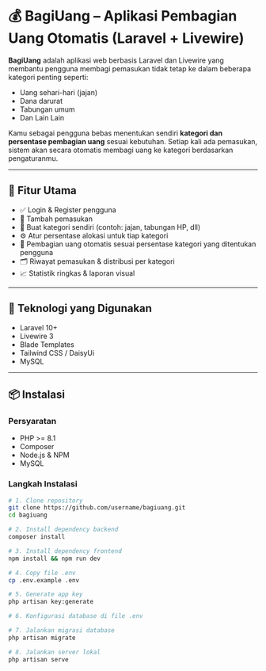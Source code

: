 # 💰 BagiUang – Aplikasi Pembagian Uang Otomatis (Laravel + Livewire)

**BagiUang** adalah aplikasi web berbasis Laravel dan Livewire yang membantu pengguna membagi pemasukan tidak tetap ke dalam beberapa kategori penting seperti:
- Uang sehari-hari (jajan)
- Dana darurat
- Tabungan umum
- Dan Lain Lain

Kamu sebagai pengguna bebas menentukan sendiri **kategori dan persentase pembagian uang** sesuai kebutuhan. Setiap kali ada pemasukan, sistem akan secara otomatis membagi uang ke kategori berdasarkan pengaturanmu.

---

## 🚀 Fitur Utama

- ✅ Login & Register pengguna
- 💸 Tambah pemasukan
- 🧩 Buat kategori sendiri (contoh: jajan, tabungan HP, dll)
- ⚙️ Atur persentase alokasi untuk tiap kategori
- 🔄 Pembagian uang otomatis sesuai persentase kategori yang ditentukan pengguna
- 🗂️ Riwayat pemasukan & distribusi per kategori
- 📈 Statistik ringkas & laporan visual

---

## 🧰 Teknologi yang Digunakan

- Laravel 10+
- Livewire 3
- Blade Templates
- Tailwind CSS / DaisyUi
- MySQL

---

## 📦 Instalasi

### Persyaratan
- PHP >= 8.1
- Composer
- Node.js & NPM
- MySQL

### Langkah Instalasi

```bash
# 1. Clone repository
git clone https://github.com/username/bagiuang.git
cd bagiuang

# 2. Install dependency backend
composer install

# 3. Install dependency frontend
npm install && npm run dev

# 4. Copy file .env
cp .env.example .env

# 5. Generate app key
php artisan key:generate

# 6. Konfigurasi database di file .env

# 7. Jalankan migrasi database
php artisan migrate

# 8. Jalankan server lokal
php artisan serve
